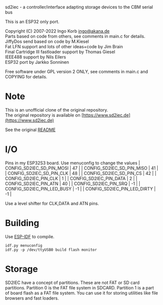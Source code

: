 sd2iec - a controller/interface adapting storage devices to the CBM serial bus

This is an ESP32 only port.

Copyright (C) 2007-2022  Ingo Korb <ingo@akana.de>  
Parts based on code from others, see comments in main.c for details.  
JiffyDos send based on code by M.Kiesel  
Fat LFN support and lots of other ideas+code by Jim Brain  
Final Cartridge III fastloader support by Thomas Giesel  
IEEE488 support by Nils Eilers  
ESP32 port by Jarkko Sonninen  

Free software under GPL version 2 ONLY, see comments in main.c and
COPYING for details.

# Note #

This is an unofficial clone of the original repository.  
The original repository is available on [https://www.sd2iec.de](https://www.sd2iec.de)

See the original [README](components/sd2iec/README)

# I/O

Pins in my ESP32S3 board. Use menuconfig to change the values
| CONFIG_SD2IEC_SD_PIN_MOSI | 47 |
| CONFIG_SD2IEC_SD_PIN_MISO | 41 |
| CONFIG_SD2IEC_SD_PIN_CLK | 48 |
| CONFIG_SD2IEC_SD_PIN_CS | 42 |
| CONFIG_SD2IEC_PIN_CLK | 1 |
| CONFIG_SD2IEC_PIN_DATA | 2 |
| CONFIG_SD2IEC_PIN_ATN | 40 |
| CONFIG_SD2IEC_PIN_SRQ | -1 |
| CONFIG_SD2IEC_PIN_LED_BUSY | -1 |
| CONFIG_SD2IEC_PIN_LED_DIRTY | -1 |

Use a level shifter for CLK,DATA and ATN pins.

# Building
Use [ESP-IDF](https://docs.espressif.com/projects/esp-idf/en/stable/esp32/get-started/index.html) to compile.
```
idf.py menuconfig
idf.py -p /dev/ttyUSB0 build flash monitor
```

# Storage
SD2IEC have a concept of partitions. These are not FAT or SD card partitions.
Partition 0 is the FAT file system in SDCARD.
Partition 1 is a part of board flash as a FAT file system. You can use it for storing utilities like file browsers and fast loaders.